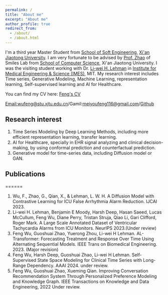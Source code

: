 ```yaml
---
permalink: /
title: "About me"
excerpt: "About me"
author_profile: true
redirect_from: 
  - /about/
  - /about.html
---
```


I'm a third year Master Student from [School of Soft Engineering](http://se.xjtu.edu.cn/), [Xi'an Jiaotong University](https://www.xjtu.edu.cn/). I am very fortunate to be advised by [Prof. Zhao](https://gr.xjtu.edu.cn/web/guoshuai.zhao) of Smiles Lab from [School of Computer Science](http://www.smiles-xjtu.com/), Xi'an Jiaotong University. I was the visiting student working with Dr. [Li-wei H. Lehman](https://web.mit.edu/lilehman/www/) in  [Institute for Medical Engineering & Science (IMES)](http://imes.mit.edu/), MIT. My research interest includes Time series, Generative Modeling, Machine Learning, representation learning, Self-supervised learning and AI for Healthcare.

You can find my CV here: [Feng's CV](../assets/wufengcv.pdf)

[Email:wufeng@stu.xjtu.edu.cn](mailto:wufeng@stu.xjtu.edu.cn)/Gamil:meiyoufeng116@gmail.com/[Github](https://github.com/meiyoufeng116)

## Research interest

1. Time Series Modeling by Deep Learning Methods, including more efficient representation learning, transfer learning.
2. AI for Healthcare, specially in EHR signal analyzing and clinical decision-making, by using conformal prediction and counterfactual prediction.
3. Generative model for time-series data, including Diffusion model or GAN.


## Publications

======
1. 	Wu, F., Zhao, G., Qian, X., & Lehman, L. W. H. A Diffusion Model with Contrastive Learning for ICU False Arrhythmia Alarm Reduction. IJCAI 2023.
2. Li-wei H. Lehman, Benjamin E Moody, Harsh Deep, Hasan Saeed, Lucas McCullum, Feng Wu, Diane Perry, Tristan Struja, Qiao Li, Gari Clifford, Roger Mark. A Large Scale Annotated Dataset of Ventricular Tachycardia Alarms from ICU Monitors. NeurIPS 2023.(Under review)
3.	Feng Wu, Guoshuai Zhao, Yuerong Zhou, Li-wei H Lehman. AL-Transformer: Forecasting Treatment and Response Over Time Using Alternating Sequential Models. IEEE Trans on Biomedical Engineering. 2023. (Major revision)
4.	Feng Wu, Harsh Deep, Guoshuai Zhao, Li-wei H Lehman. Self-Supervised State Space Modeling for Clinical Time Series with Long-Range Dependency. AAAI 2024. under review.
5.	Feng Wu, Guoshuai Zhao, Xueming Qian. Improving Conversation Recommendation System Through Personalized Preference Modeling and Knowledge Graph. IEEE Transactions on Knowledge and Data Engineering, 2022 Under review.